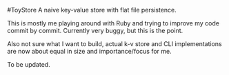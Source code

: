 #ToyStore
A naive key-value store with flat file persistence.

This is mostly me playing around with Ruby and trying to improve my code commit by commit.
Currently very buggy, but this is the point.

Also not sure what I want to build, actual k-v store and CLI implementations are now about equal in size and importance/focus for me.

To be updated.
